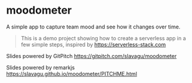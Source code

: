 # moodometer

A simple app to capture team mood and see how it changes over time.

> This is a demo project showing how to create a serverless app in a few simple steps, inspired by https://serverless-stack.com

Slides powered by GitPitch https://gitpitch.com/slavagu/moodometer

Slides powered by remarkjs https://slavagu.github.io/moodometer/PITCHME.html
